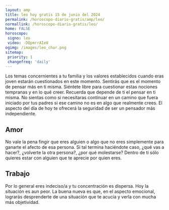 ```yaml
---
layout: amp
title: leo hoy gratis 15 de junio del 2024 
permalink: /horoscopo-diario-gratis/amp/leo/
normallink: /horoscopo-diario-gratis/leo/
home: FALSE
horoscopo:
 signo: leo
 video: -DQpmrrAIeU
ogimg: /images/leo_char.png
sitemap:
 priority: 1
 changefreq: 'daily'
---
```



Los temas concernientes a tu familia y los valores establecidos cuando eras joven estarán cuestionados en este momento. Sentirás que es el momento de pensar más en ti misma. Siéntete libre para cuestionar estas nociones tempranas y en lo qué creer. Recuerda que depende de ti el pensar en ti misma. No sientas como si necesitaras continuar en un camino que fuera iniciado por tus padres si ese camino no es en algo que realmente crees. El aspecto del día de hoy te ofrecerá la seguridad de ser un pensador más independiente.

## Amor

No vale la pena fingir que eres alguien o algo que no eres simplemente para ganarte el afecto de esa persona. Si tal termina haciéndote caso, ¿qué vas a hacer?, ¿volverte la otra persona?, ¿por qué molestarse? Dentro de ti sólo quieres estar con alguien que te aprecie por quien eres.

## Trabajo

Por lo general eres indeciso/a y tu concentración es dispersa. Hoy la situación es aun peor. La buena nueva es que, en el aspecto emocional, lograrás desprenderte de una situación que te acucia y verla con mucha más objetividad.